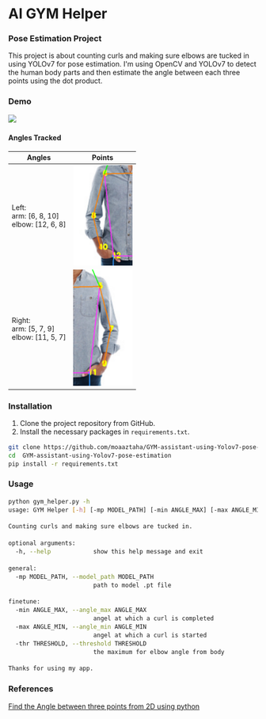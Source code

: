 # AI GYM Helper
### Pose Estimation Project

This project is about counting curls and making sure elbows are tucked in using YOLOv7 for pose estimation. I'm using OpenCV and YOLOv7 to detect the human body parts and then estimate the angle between each three points using the dot product.

### Demo
<img src="demo.gif" width=480>

#### Angles Tracked
| Angles                                          | Points                          |
|-------------------------------------------------|---------------------------------|
| Left:<br/>arm: [6, 8, 10]<br/>elbow: [12, 6, 8] | <img src="left.png" width=120>  |
| Right:<br/>arm: [5, 7, 9]<br/>elbow: [11, 5, 7] | <img src="right.png" width=120> |                                 |



### Installation
1. Clone the project repository from GitHub.
2. Install the necessary packages in `requirements.txt`.
```bash
git clone https://github.com/moaaztaha/GYM-assistant-using-Yolov7-pose-estimation
cd  GYM-assistant-using-Yolov7-pose-estimation
pip install -r requirements.txt
```
### Usage
```bash
python gym_helper.py -h
usage: GYM Helper [-h] [-mp MODEL_PATH] [-min ANGLE_MAX] [-max ANGLE_MIN] [-thr THRESHOLD]

Counting curls and making sure elbows are tucked in.

optional arguments:
  -h, --help            show this help message and exit

general:
  -mp MODEL_PATH, --model_path MODEL_PATH
                        path to model .pt file

finetune:
  -min ANGLE_MAX, --angle_max ANGLE_MAX
                        angel at which a curl is completed
  -max ANGLE_MIN, --angle_min ANGLE_MIN
                        angel at which a curl is started
  -thr THRESHOLD, --threshold THRESHOLD
                        the maximum for elbow angle from body

Thanks for using my app.

```

### References

[Find the Angle between three points from 2D using python](https://manivannan-ai.medium.com/find-the-angle-between-three-points-from-2d-using-python-348c513e2cd)
